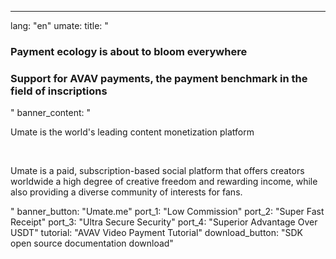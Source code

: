 ---
lang: "en"
umate:
  title: "<h3 class='text-cred text-center'>Payment ecology is about to bloom everywhere</h3>
  <h3 class='text-white text-center'>Support for AVAV payments, the payment benchmark in the field of inscriptions</h3>"
  banner_content: "<p class='text-white'>Umate is the world's leading content monetization platform</p><br/>
  <p class='text-text text-[14px] max-w-[674px]'>Umate is a paid, subscription-based social platform that offers creators worldwide a high degree of creative freedom and rewarding income, while also providing a diverse community of interests for fans.</p>"
  banner_button: "Umate.me"
  port_1: "<span class='text-cred'>Low </span><span class='text-white'>Commission</span>"
  port_2: "<span class='text-cred'>Super Fast </span><span class='text-white'>Receipt</span>"
  port_3: "<span class='text-cred'>Ultra Secure </span><span class='text-white'>Security</span>"
  port_4: "<span class='text-cred'>Superior Advantage </span><span class='text-white'>Over USDT</span>"
  tutorial: "AVAV Video Payment Tutorial"
  download_button: "SDK open source documentation download"